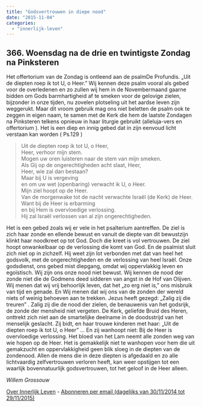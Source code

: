 ```yaml
---
title: "Godsvertrouwen in diepe nood"
date: "2015-11-04"
categories: 
  - "innerlijk-leven"
---
```


## 366\. Woensdag na de drie en twintigste Zondag na Pinksteren

Het offertorium van de Zondag is ontleend aan de psalmDe Profundis. „Uit de diepten roep ik tot U, o Heer.” Wij kennen deze psalm vooral als gebed voor de overledenen en zo zullen wij hem in de Novembermaand gaarne bidden om Gods barmhartigheid af te smeken voor de gelovige zielen, bijzonder in onze tijden, nu zovelen plotseling uit het aardse leven zijn weggerukt. Maar dit vroom gebruik mag ons niet beletten de psalm ook te zeggen in eigen naam, te samen met de Kerk die hem de laatste Zondagen na Pinksteren telkens opnieuw in haar liturgie gebruikt (alleluja-vers en offertorium ). Het is een diep en innig gebed dat in zijn eenvoud licht verstaan kan worden ( Ps.129 )

> Uit de diepten roep ik tot U, o Heer,  
> Heer, verhoor mijn stem.  
> Mogen uw oren luisteren naar de stem van mijn smeken.  
> Als Gij op de ongerechtigheden acht slaat, Heer,  
> Heer, wie zal dan bestaan?  
> Maar bij U is vergeving  
> en om uw wet (openbaring) verwacht ik U, o Heer.  
> Mijn ziel hoopt op de Heer.  
> Van de morgenwake tot de nacht verwachte Israël (de Kerk) de Heer.  
> Want bij de Heer is erbarming  
> en bij Hem is overvloedige verlossing.  
> Hij zal Israël verlossen van al zijn ongerechtigheden.

Het is een gebed zoals wij er vele in het psalterium aantreffen. De ziel is zich haar zonde en ellende bewust en vanuit de diepte van dit bewustzijn klinkt haar noodkreet op tot God. Doch die kreet is vol vertrouwen. De ziel hoopt onwankelbaar op de verlossing die komt van God. En de psalmist sluit zich niet op in zichzelf. Hij weet zijn lot verbonden met dat van heel het godsvolk, met de ongerechtigheden en de verlossing van heel Israël. Onze godsdienst, ons gebed mist diepgang, omdat wij oppervlakkig leven en egoïstisch. Wij zijn ons onze nood niet bewust. Wij kennen de nood der zonde niet die de Godmens deed sidderen van angst in de Hof van Olijven. Wij menen dat wij vrij behoorlijk leven, dat het „zo erg niet is,” ons misbruik van tijd en genade. En Wij menen dat wij ons van de zonden der wereld niets of weinig behoeven aan te trekken. Jezus heeft gezegd: „Zalig zij die treuren” . Zalig zij die de nood der zielen, de benauwenis van het godsrijk, de zonde der mensheid niet vergeten. De Kerk, geliefde Bruid des Heren, onttrekt zich niet aan de smartelijke deelname in de doodsstrijd van het menselijk geslacht. Zij bidt, en haar trouwe kinderen met haar: „Uit de diepten roep ik tot U, o Heer” … En zij wanhoopt niet: Bij de Heer is overvloedige verlossing. Het bloed van het Lam neemt alle zonden weg van wie hopen op de Heer. Het is gemakkelijk niet te wanhopen voor hem die uit gemakzucht en oppervlakkigheid geen blik sloeg in de diepten van de zondenood. Allen de mens die in deze diepten is afgedaald en zo alle lichtvaardig zelfvertrouwen verloren heeft, kan weer opstijgen tot een waarlijk bovennatuurlijk godsvertrouwen, tot het geloof in de Heer alleen.

_Willem Grossouw_

[Over Innerlijk Leven](http://www.gelovenleren.net/2014/11/27/een-jaar-lang-innerlijk-leven-op-geloven-leren/) - [Abonneren per email (dagelijks van 30/11/2014 tot 29/11/2015)](http://eepurl.com/9P3DT)
